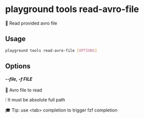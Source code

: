 # playground tools read-avro-file

🔐 Read provided avro file

## Usage

```bash
playground tools read-avro-file [OPTIONS]
```

## Options

#### *--file, -f FILE*

🔖 Avro file to read  
  
❕ It must be absolute full path  
  
🎓 Tip: use \<tab\> completion to trigger fzf completion


